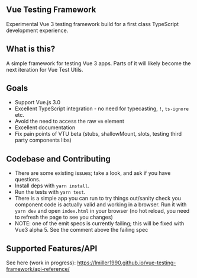 ## Vue Testing Framework

Experimental Vue 3 testing framework build for a first class TypeScript development experience.

## What is this?

A simple framework for testing Vue 3 apps. Parts of it will likely become the next iteration for Vue Test Utils.

## Goals

- Support Vue.js 3.0
- Excellent TypeScript integration - no need for typecasting, `!`, `ts-ignore` etc.
- Avoid the need to access the raw `vm` element
- Excellent documentation
- Fix pain points of VTU beta (stubs, shallowMount, slots, testing third party components libs)

## Codebase and Contributing

- There are some existing issues; take a look, and ask if you have questions.
- Install deps with `yarn install`.
- Run the tests with `yarn test`.
- There is a simple app you can run to try things out/sanity check you component code is actually valid and working in a browser. Run it with `yarn dev` and open `index.html` in your browser (no hot reload, you need to refresh the page to see you changes)
- NOTE: one of the emit specs is currently failing; this will be fixed with Vue3 alpha 5. See the comment above the failing spec

## Supported Features/API

See here (work in progress): https://lmiller1990.github.io/vue-testing-framework/api-reference/
